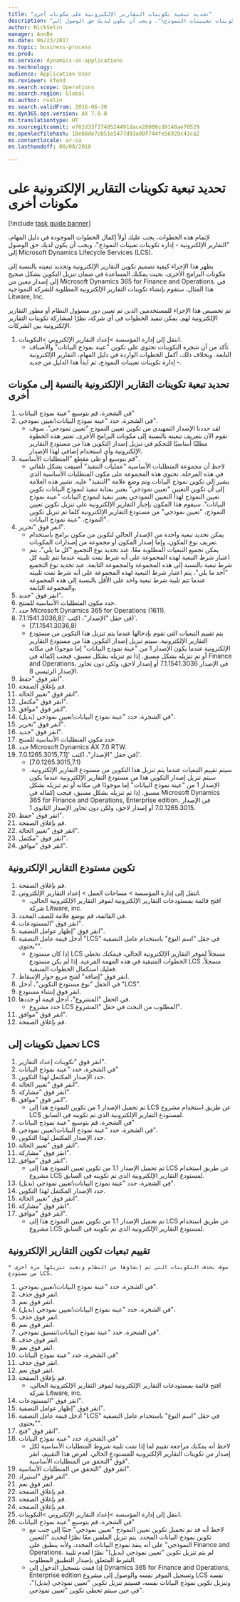 ```yaml
--- 
title: "تحديد تبعية تكوينات التقارير الإلكترونية على مكونات أخرى"
description: "لإتمام هذه الخطوات، يجب عليك أولاً إكمال الخطوات الموجودة في دليل المهام، \"التقارير الإلكترونية - إدارة تكوينات تعيينات النموذج‬\"، ويجب أن يكون لديك حق الوصول إلى Microsoft Dynamics Lifecycle Services (LCS)."
author: NickSelin
manager: AnnBe
ms.date: 06/23/2017
ms.topic: business-process
ms.prod: 
ms.service: dynamics-ax-applications
ms.technology: 
audience: Application User
ms.reviewer: kfend
ms.search.scope: Operations
ms.search.region: Global
ms.author: nselin
ms.search.validFrom: 2016-06-30
ms.dyn365.ops.version: AX 7.0.0
ms.translationtype: HT
ms.sourcegitcommit: e782d33f3748524491dace28008cd9148ae70529
ms.openlocfilehash: 18eb8de7c851e5477d93a00f744fe56929c43ca2
ms.contentlocale: ar-sa
ms.lasthandoff: 08/08/2018

---
```

# <a name="define-the-dependency-of-er-configurations-on-other-components"></a>تحديد تبعية تكوينات التقارير الإلكترونية على مكونات أخرى

[!include [task guide banner](../../includes/task-guide-banner.md)]

لإتمام هذه الخطوات، يجب عليك أولاً إكمال الخطوات الموجودة في دليل المهام، "التقارير الإلكترونية - إدارة تكوينات تعيينات النموذج‬"، ويجب أن يكون لديك حق الوصول إلى Microsoft Dynamics Lifecycle Services (LCS).

يظهر هذا الإجراء كيفية تصميم تكوين التقارير الإلكترونية وتحديد تبعيته بالنسبة إلى مكونات البرامج الأخرى، بحيث يمكنك المساعدة في ضمان تنزيل التكوين بشكل صحيح إلى إصدار معين من Microsoft Dynamics 365 for Finance and Operations. في هذا المثال، ستقوم بإنشاء تكوينات التقارير الإلكترونية المطلوبة للشركة النموذجية Litware, Inc. 

تم تخصيص هذا الإجراء للمستخدمين الذين تم تعيين دور مسؤول النظام أو مطور التقارير الإلكترونية لهم. يمكن تنفيذ الخطوات في أي شركة، نظرًا لمشاركة تكوينات التقارير الإلكترونية بين الشركات. 

1. انتقل إلى إدارة المؤسسة >إعداد التقارير الإلكتروني >التكوينات.
    * تأكد من أن شجرة التكوينات تحتوي على تكوين "عينة نموذج البيانات‬" والأصناف التابعة. وبخلاف ذلك، أكمل الخطوات الواردة في دليل المهام، التقارير الإلكترونية - إدارة تكوينات تعيينات النموذج‬، ثم ابدأ هذا الدليل من جديد.   

## <a name="define-the-dependency-of-er-configurations-from-other-components"></a>تحديد تبعية تكوينات التقارير الإلكترونية بالنسبة إلى مكونات أخرى
1. في الشجرة، قم بتوسيع "عينة نموذج البيانات"
2. في الشجرة، حدد "عينة نموذج البيانات\تعيين نموذجي".
    * لقد حددنا الإصدار التمهيدي من تكوين تعيين النموذج "تعيين نموذجي". سوف نقوم الآن بتعريف تبعيته بالنسبة إلى مكونات البرامج الأخرى. تعتبر هذه الخطوة مطلبًا أساسيًا للتحكم في تنزيل إصدار التكوين هذا من مستودع التقارير الإلكترونية وأي استخدام إضافي لهذا الإصدار.   
3. قم بتوسيع أو طي مقطع "المتطلبات الأساسية‬".
    * لاحظ أن مجموعة المتطلبات الأساسية‬ "عمليات التنفيذ" أضيفت بشكل تلقائي في هذه المرحلة. تحتوي هذه المجموعة على مكون المتطلبات الأساسية الذي يشير إلى تكوين نموذج البيانات وتم وضع علامة "التنفيذ" عليه. تشير هذه العلامة إلى أن تكوين التعيين "تعيين نموذجي" يعتبر بمثابة تنفيذ لنموذج البيانات تكوين تعيين النموذج لهذا التعيين النموذجي يعتبر تنفيذ لنموذج البيانات "عينة نموذج البيانات‬". سيقوم هذا المكون بإجبار التقارير الإلكترونية على تنزيل تكوين تعيين النموذج، "تعيين نموذجي" من مستودع التقارير الإلكترونية كلما تم تنزيل تكوين النموذج، "عينة نموذج البيانات‬".   
4. انقر فوق "تحرير".
    * يمكن تحديد تبعية واحدة من الإصدار الحالي لتكوين من مكون برامج باستخدام تعريف نوع المكون، وإما إصدار المكون أو مجموعة من إصدارات المكونات.  
    * يمكن تجميع التبعيات المطلوبة معًا. عند تحديد نوع التجميع "كل ما يلي‬"، يتم اعتبار شرط التبعية لهذه المجموعة على أنه شرط تمت تلبيته عندما تتم تلبية كل شرط تبعية بالنسبة إلى هذه المجموعة والمجموعة التابعة. عند تحديد نوع التجميع "أحد ما يلي‬‬"، يتم اعتبار شرط التبعية لهذه المجموعة على أنه شرط تمت تلبيته عندما تتم تلبية شرط تبعية واحد على الأقل بالنسبة إلى هذه المجموعة والمجموعة التابعة.   
5. انقر فوق "جديد".
6. حدد مكون المتطلبات الأساسية للمنتج.
7. حدد Microsoft Dynamics 365 for Operations (1611).
8. في حقل "الإصدار"، اكتب '[7.1.1541.3036,8)'.
    * [7.1.1541.3036,8)  
    * يتم تقييم التبعيات التي تقوم بإدخالها عندما يتم تنزيل هذا التكوين من مستودع التقارير الإلكترونية. سيتم تنزيل إصدار التكوين هذا من مستودع التقارير الإلكترونية عندما يكون الإصدار 1 من "عينة نموذج البيانات" إما موجودًا في مكانه أو تم تنزيله بشكل مسبق. إذا تم تنزيله بشكل مسبق، فيجب إكماله في Finance and Operations، في الإصدار 7.1.1541.3036 أو إصدار لاحق، ولكن دون تجاوز الإصدار الرئيسي 8.   
9. انقر فوق "حفظ".
10. قم بإغلاق الصفحة.
11. انقر فوق "تغيير الحالة".
12. انقر فوق "مكتمل".
13. انقر فوق "موافق".
14. في الشجرة، حدد "عينة نموذج البيانات\تعيين نموذجي (بديل)".
15. انقر فوق "تحرير".
16. انقر فوق "جديد".
17. حدد مكون المتطلبات الأساسية للمنتج.
18. حدد Microsoft Dynamics AX 7.0 RTW.
19. في حقل "الإصدار"، اكتب '[7.0.1265.3015,7.1)'.
    * [7.0.1265.3015,7.1)  
    * سيتم تقييم التبعيات عندما يتم تنزيل هذا التكوين من مستودع التقارير الإلكترونية. سيتم تنزيل إصدار التكوين هذا من مستودع التقارير الإلكترونية عندما يكون الإصدار 1 من "عينة نموذج البيانات" إما موجودًا في مكانه أو تم تنزيله بشكل مسبق. إذا تم تنزيله بشكل مسبق، فيجب إكماله في Microsoft Dynamics 365 for Finance and Operations, Enterprise edition، في الإصدار 7.0.1265.3015 أو إصدار لاحق، ولكن دون تجاوز الإصدار الثانوي 1.   
20. انقر فوق "حفظ".
21. قم بإغلاق الصفحة.
22. انقر فوق "تغيير الحالة".
23. انقر فوق "مكتمل".
24. انقر فوق "موافق".

## <a name="configure-the-er-repository"></a>تكوين مستودع التقارير الإلكترونية
1. قم بإغلاق الصفحة.
2. انتقل إلى إدارة المؤسسة > مساحات العمل‬ > إعداد التقارير الإلكتروني‬.
    * افتح قائمة بمستودعات التقارير الإلكترونية لموفر التقارير الإلكترونية الحالي، شركة Litware, inc.  
3. في القائمة، قم بوضع علامة للصف المحدد.
4. انقر فوق "المستودعات".
5. انقر فوق "إظهار عوامل التصفية".
6. أدخل قيمة عامل التصفية "LCS" في حقل "اسم النوع" باستخدام عامل التصفية "يحتوي".
    * إذا كان مستودع LCS مسجلاً لموفر التقارير الإلكترونية الحالي، فيمكنك تخطي الخطوات المتبقية في هذه المهمة الفرعية. إذا لم يكن مستودع LCS مسجلاً، فعليك استكمال الخطوات المتبقية.   
7. انقر فوق "إضافة" لفتح مربع حوار الإسقاط‬.
8. في الحقل "نوع مستودع التكوين"، أدخل "LCS".
9. انقر فوق إنشاء مستودع.
10. في الحقل "المشروع"، أدخل قيمة أو حددها.
    * حدد مشروع LCS المطلوب من البحث في حقل "المشروع".  
11. انقر فوق "موافق".
12. قم بإغلاق الصفحة.

## <a name="upload-configurations-to-lcs"></a>تحميل تكوينات إلى LCS
1. انقر فوق "تكوينات إعداد التقارير‬".
2. في الشجرة، حدد "عينة نموذج البيانات"
3. حدد الإصدار المكتمل لهذا التكوين.
4. انقر فوق "تغيير الحالة".
5. انقر فوق "مشاركة".
6. انقر فوق "موافق".
    * تم تحميل الإصدار 1 من تكوين النموذج هذا إلى LCS عن طريق استخدام مشروع LCS لمستودع التقارير الإلكترونية الذي تم تكوينه في السابق.   
7. في الشجرة، قم بتوسيع "عينة نموذج البيانات"
8. في الشجرة، حدد "عينة نموذج البيانات\تعيين نموذجي".
9. حدد الإصدار المكتمل لهذا التكوين.
10. انقر فوق "تغيير الحالة".
11. انقر فوق "مشاركة".
12. انقر فوق "موافق".
    * تم تحميل الإصدار 1.1 من تكوين تعيين النموذج هذا إلى LCS عن طريق استخدام مشروع LCS لمستودع التقارير الإلكترونية الذي تم تكوينه في السابق.   
13. في الشجرة، حدد "عينة نموذج البيانات\تعيين نموذجي (بديل)".
14. حدد الإصدار المكتمل لهذا التكوين.
15. انقر فوق "تغيير الحالة".
16. انقر فوق "مشاركة".
17. انقر فوق "موافق".
    * تم تحميل الإصدار 1.1 من تكوين تعيين النموذج هذا إلى LCS عن طريق استخدام مشروع LCS لمستودع التقارير الإلكترونية الذي تم تكوينه في السابق.   

## <a name="evaluate-er-configuration-dependencies"></a>تقييم تبعيات تكوين التقارير الإلكترونية
    * سوف نحذف التكوينات التي تم إنشاؤها من النظام ونعيد تنزيلها مرة أخرى من مستودع LCS.  
1. في الشجرة، حدد "عينة نموذج البيانات\تعيين نموذجي".
2. انقر فوق حذف.
3. انقر فوق نعم.
4. في الشجرة، حدد "عينة نموذج البيانات\تعيين نموذجي (بديل)".
5. انقر فوق حذف.
6. انقر فوق نعم.
7. في الشجرة، حدد "عينة نموذج البيانات\تنسيق نموذجي".
8. انقر فوق حذف.
9. انقر فوق نعم.
10. في الشجرة، حدد "عينة نموذج البيانات"
11. انقر فوق حذف.
12. انقر فوق نعم.
13. قم بإغلاق الصفحة.
    * افتح قائمة بمستودعات التقارير الإلكترونية لموفر التقارير الإلكترونية الحالي، شركة Litware, inc.  
14. انقر فوق "المستودعات".
15. انقر فوق "إظهار عوامل التصفية".
16. أدخل قيمة عامل التصفية "LCS" في حقل "اسم النوع" باستخدام عامل التصفية "يحتوي".
17. انقر فوق "فتح".
18. في الشجرة، حدد "عينة نموذج البيانات"
    * لاحظ أنه يمكنك مراجعة تقييم لما إذا تمت تلبية شروط المتطلبات الأساسية لكل إصدار من تكوينات التقارير الإلكترونية للمستودع الحالي. لعرض هذا التقييم، انقر فوق "التحقق من المتطلبات الأساسية‬".   
19. انقر فوق "التحقق من المتطلبات الأساسية".
20. انقر فوق "استيراد".
21. انقر فوق نعم.
22. قم بإغلاق الصفحة.
23. قم بإغلاق الصفحة.
24. قم بإغلاق الصفحة.
25. انتقل إلى إدارة المؤسسة >إعداد التقارير الإلكتروني >التكوينات.
26. في الشجرة، قم بتوسيع "عينة نموذج البيانات"
    * لاحظ أنه قد تم تحميل تكوين تعيين النموذج "تعيين نموذجي" جنبًا إلى جنب مع تكوين نموذج البيانات المحدد. يتم تنزيل الملفين معًا نظرًا لتحديد "التعيين النموذجي" على أنه ينفذ نموذج البيانات المحدد، ولأنه ينطبق على Finance and Operations. لم يتم تنزيل تكوين "تعيين نموذجي (بديل)‬" نظرًا لعدم تلبية الشرط المتعلق بإصدار التطبيق المطلوب.   
    * إذا قمت بتسجيل الدخول إلى Dynamics 365 for Finance and Operations, Enterprise edition وتسجيل الموفر نفسه والوصول إلى مشروع LCS نفسه وتنزيل تكوين نموذج البيانات نفسه، فسيتم تنزيل تكوين "تعيين نموذجي (بديل)‬"، في حين سيتم تخطي تكوين "تعيين نموذجي".  


